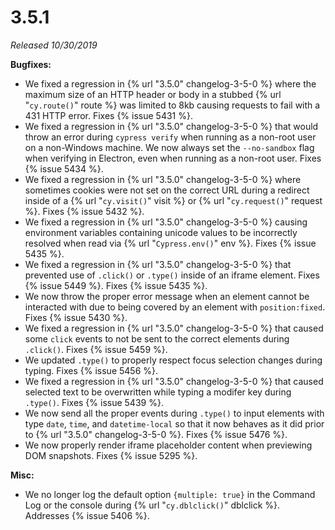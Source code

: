 # 3.5.1

*Released 10/30/2019*

**Bugfixes:**

- We fixed a regression in {% url "3.5.0" changelog-3-5-0 %} where the maximum size of an HTTP header or body in a stubbed {% url "`cy.route()`" route %} was limited to 8kb causing requests to fail with a 431 HTTP error. Fixes {% issue 5431 %}.
- We fixed a regression in {% url "3.5.0" changelog-3-5-0 %} that would throw an error during `cypress verify` when running as a non-root user on a non-Windows machine. We now always set the `--no-sandbox` flag when verifying in Electron, even when running as a non-root user. Fixes {% issue 5434 %}.
- We fixed a regression in {% url "3.5.0" changelog-3-5-0 %} where sometimes cookies were not set on the correct URL during a redirect inside of a {% url "`cy.visit()`" visit %} or {% url "`cy.request()`" request %}. Fixes {% issue 5432 %}.
- We fixed a regression in {% url "3.5.0" changelog-3-5-0 %} causing environment variables containing unicode values to be incorrectly resolved when read via {% url "`Cypress.env()`" env %}. Fixes {% issue 5435 %}.
- We fixed a regression in {% url "3.5.0" changelog-3-5-0 %} that prevented use of `.click()` or `.type()` inside of an iframe element. Fixes {% issue 5449 %}. Fixes {% issue 5435 %}.
- We now throw the proper error message when an element cannot be interacted with due to being covered by an element with `position:fixed`. Fixes {% issue 5430 %}.
- We fixed a regression in {% url "3.5.0" changelog-3-5-0 %} that caused some `click` events to not be sent to the correct elements during `.click()`. Fixes {% issue 5459 %}.
- We updated `.type()` to properly respect focus selection changes during typing. Fixes {% issue 5456 %}.
- We fixed a regression in {% url "3.5.0" changelog-3-5-0 %} that caused selected text to be overwritten while typing a modifer key during `.type()`. Fixes {% issue 5439 %}.
- We now send all the proper events during `.type()` to input elements with type `date`, `time`, and `datetime-local` so that it now behaves as it did prior to {% url "3.5.0" changelog-3-5-0 %}. Fixes {% issue 5476 %}.
- We now properly render iframe placeholder content when previewing DOM snapshots. Fixes {% issue 5295 %}.

**Misc:**

- We no longer log the default option `{multiple: true}` in the Command Log or the console during {% url "`cy.dblclick()`" dblclick %}. Addresses {% issue 5406 %}.
